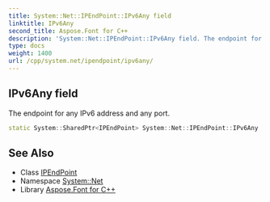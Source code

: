 ```yaml
---
title: System::Net::IPEndPoint::IPv6Any field
linktitle: IPv6Any
second_title: Aspose.Font for C++
description: 'System::Net::IPEndPoint::IPv6Any field. The endpoint for any IPv6 address and any port in C++.'
type: docs
weight: 1400
url: /cpp/system.net/ipendpoint/ipv6any/
---
```

## IPv6Any field


The endpoint for any IPv6 address and any port.

```cpp
static System::SharedPtr<IPEndPoint> System::Net::IPEndPoint::IPv6Any
```

## See Also

* Class [IPEndPoint](../)
* Namespace [System::Net](../../)
* Library [Aspose.Font for C++](../../../)
